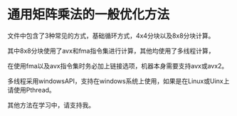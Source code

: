 # 通用矩阵乘法的一般优化方法

文件中包含了3种常见的方式，基础循环方式，4x4分块以及8x8分块计算。

其中8x8分块使用了avx和fma指令集进行计算，其他均使用了多线程计算，

在使用fma以及avx指令集时务必加上链接选项，机器本身需要支持avx或avx2。

多线程采用windowsAPI，支持在windows系统上使用，如果是在Linux或Uinx上请使用Pthread。



其他方法在学习中，请支持我。

